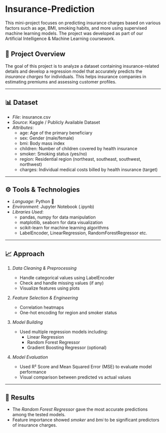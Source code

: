 # Insurance-Prediction

This mini-project focuses on predicting insurance charges based on various factors such as age, BMI, smoking habits, and more using supervised machine learning models. The project was developed as part of our Artificial Intelligence & Machine Learning coursework.

## 📂 Project Overview

The goal of this project is to analyze a dataset containing insurance-related details and develop a regression model that accurately predicts the *insurance charges* for individuals. This helps insurance companies in estimating premiums and assessing customer profiles.

---

## 📊 Dataset

- *File*: insurance.csv
- *Source*: Kaggle / Publicly Available Dataset
- *Attributes*:
  - age: Age of the primary beneficiary
  - sex: Gender (male/female)
  - bmi: Body mass index
  - children: Number of children covered by health insurance
  - smoker: Smoking status (yes/no)
  - region: Residential region (northeast, southeast, southwest, northwest)
  - charges: Individual medical costs billed by health insurance (target)

---

## ⚙️ Tools & Technologies

- *Language*: Python 🐍
- *Environment*: Jupyter Notebook (.ipynb)
- *Libraries Used*:
  - pandas, numpy for data manipulation
  - matplotlib, seaborn for data visualization
  - scikit-learn for machine learning algorithms
  - LabelEncoder, LinearRegression, RandomForestRegressor etc.

---

## 📈 Approach

1. *Data Cleaning & Preprocessing*  
   - Handle categorical values using LabelEncoder
   - Check and handle missing values (if any)
   - Visualize features using plots

2. *Feature Selection & Engineering*  
   - Correlation heatmaps
   - One-hot encoding for region and smoker status

3. *Model Building*  
   - Used multiple regression models including:
     - Linear Regression
     - Random Forest Regressor
     - Gradient Boosting Regressor (optional)

4. *Model Evaluation*  
   - Used R² Score and Mean Squared Error (MSE) to evaluate model performance
   - Visual comparison between predicted vs actual values

---

## 📌 Results

- The *Random Forest Regressor* gave the most accurate predictions among the tested models.
- Feature importance showed *smoker* and *bmi* to be significant predictors of insurance charges.
